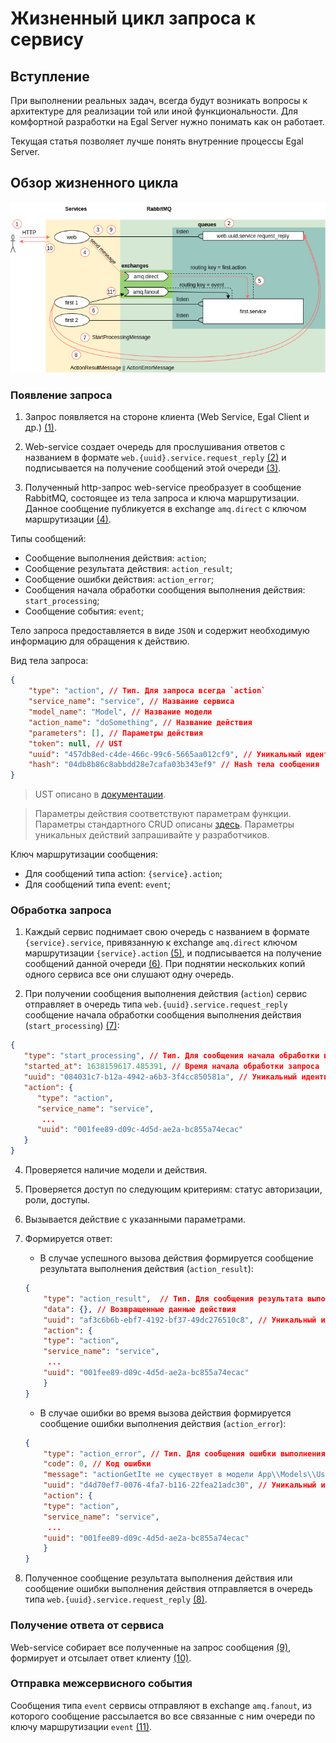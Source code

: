 # Жизненный цикл запроса к сервису

## Вступление

При выполнении реальных задач, всегда будут возникать вопросы к
архитектуре для реализации той или иной функциональности. Для комфортной
разработки на Egal Server нужно понимать как он работает.

Текущая статья позволяет лучше понять внутренние процессы Egal Server.


## Обзор жизненного цикла

![#Жизненный цикл запроса к сервису](request_life_cycle.png)

### Появление запроса

1. Запрос появляется на стороне клиента (Web Service, Egal Client и др.) [(1)](#Обзор-жизненного-цикла).

2. Web-service создает очередь для прослушивания ответов с названием в формате `web.{uuid}.service.request_reply` [(2)](#Обзор-жизненного-цикла)
и подписывается на получение сообщений этой очереди [(3)](#Обзор-жизненного-цикла).

3. Полученный http-запрос web-service преобразует в сообщение RabbitMQ, состоящее из тела запроса и ключа
маршрутизации. Данное сообщение публикуется в exchange `amq.direct` с ключом маршрутизации [(4)](#Обзор-жизненного-цикла).

Типы сообщений:
* Сообщение выполнения действия: `action`;
* Сообщение результата действия: `action_result`;
* Сообщение ошибки действия: `action_error`;
* Сообщения начала обработки сообщения выполнения действия: `start_processing`;
* Сообщение события: `event`;

Тело запроса предоставляется в виде `JSON` и содержит необходимую информацию для обращения к действию.

Вид тела запроса:

```json
{
    "type": "action", // Тип. Для запроса всегда `action`
    "service_name": "service", // Название сервиса
    "model_name": "Model", // Название модели
    "action_name": "doSomething", // Название действия
    "parameters": [], // Параметры действия
    "token": null, // UST
    "uuid": "457db8ed-c4de-466c-99c6-5665aa012cf9", // Уникальный идентификатор сообщения
    "hash": "04db8b86c8abbdd28e7cafa03b343ef9" // Hash тела сообщения
}
```

> UST описано в [документации](/server/authorization.md).

> Параметры действия соответствуют параметрам функции. Параметры
> стандартного CRUD описаны [здесь](/server/crud/index.md). Параметры
> уникальных действий запрашивайте у разработчиков.

Ключ маршрутизации сообщения:
* Для сообщений типа action: `{service}.action`;
* Для сообщений типа event: `event`;

### Обработка запроса

1. Каждый сервис поднимает свою очередь с названием в формате `{service}.service`,
привязанную к exchange `amq.direct` ключом маршрутизации `{service}.action` [(5)](#Обзор-жизненного-цикла),
и подписывается на получение сообщений данной очереди [(6)](#Обзор-жизненного-цикла). При поднятии нескольких копий
одного сервиса все они слушают одну очередь.

3. При получении сообщения выполнения действия (`action`) сервис отправляет в очередь типа `web.{uuid}.service.request_reply`
сообщение начала обработки сообщения выполнения действия (`start_processing`) [(7)](#Обзор-жизненного-цикла):
```json
{
   "type": "start_processing", // Тип. Для сообщения начала обработки всегда `start_processing`
   "started_at": 1638159617.485391, // Время начала обработки запроса
   "uuid": "084031c7-b12a-4942-a6b3-3f4cc850581a", // Уникальный идентификатор сообщения
   "action": {
      "type": "action",
      "service_name": "service",
       ...
      "uuid": "001fee89-d09c-4d5d-ae2a-bc855a74ecac"
   }
}  
```

4. Проверяется наличие модели и действия.
5. Проверяется доступ по следующим критериям: статус авторизации, роли,
   доступы.
6. Вызывается действие с указанными параметрами.
7. Формируется ответ:
   * В случае успешного вызова действия формируется сообщение результата
     выполнения действия (`action_result`):

   ```json
   {
       "type": "action_result",  // Тип. Для сообщения результата выполнения действия всегда `action_result`
       "data": {}, // Возвращенные данные действия
       "uuid": "af3c6b6b-ebf7-4192-bf37-49dc276510c8", // Уникальный идентификатор сообщения
       "action": {
       "type": "action",
       "service_name": "service",
        ...
       "uuid": "001fee89-d09c-4d5d-ae2a-bc855a74ecac"
       }
   }
   ```

   * В случае ошибки во время вызова действия формируется сообщение
     ошибки выполнения действия (`action_error`):

   ```json
   {
       "type": "action_error", // Тип. Для сообщения ошибки выполнения действия всегда `action_error`
       "code": 0, // Код ошибки
       "message": "actionGetIte не существует в модели App\\Models\\User!", // Код ошибки
       "uuid": "d4d70ef7-0076-4fa7-b116-22fea21adc30", // Уникальный идентификатор сообщения
       "action": {
       "type": "action",
       "service_name": "service",
        ...
       "uuid": "001fee89-d09c-4d5d-ae2a-bc855a74ecac"
       }
   }
   ```
8. Полученное сообщение результата выполнения действия или сообщение
   ошибки выполнения действия отправляется в очередь типа `web.{uuid}.service.request_reply` [(8)](#Обзор-жизненного-цикла).

### Получение ответа от сервиса

Web-service собирает все полученные на запрос сообщения [(9)](#Обзор-жизненного-цикла), 
формирует и отсылает ответ клиенту [(10)](#Обзор-жизненного-цикла).

### Отправка межсервисного события

Сообщения типа `event` сервисы отправляют в exchange `amq.fanout`, из которого сообщение рассылается во все
связанные с ним очереди по ключу маршрутизации `event` [(11)](#Обзор-жизненного-цикла).
